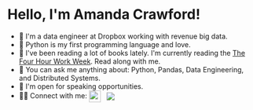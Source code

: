 # Hello, I'm Amanda Crawford!


* 🌼 I'm a data engineer at Dropbox working with revenue big data.
* 🌸 Python is my first programming language and love.
* 🌺 I've been reading a lot of books lately. I'm currently reading the [The Four Hour Work Week](https://www.amazon.com/4-Hour-Workweek-Escape-Live-Anywhere/dp/0307465357). Read along with me.
* 🧚 You can ask me anything about: Python, Pandas, Data Engineering, and Distributed Systems.
* 🦄 I'm open for speaking opportunities.
* 🖐🏿 Connect with me: <a href="https://twitter.com/TechACrawford"> <img src="https://img.icons8.com/color/48/000000/twitter.png" width="24" height="24" align="center"/></a> &nbsp; <a href="https://twitter.com/TechACrawford"> <img src="https://img.icons8.com/color/24/000000/linkedin.png" align="center"/></a>  
